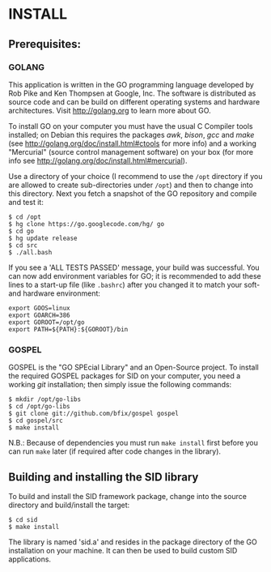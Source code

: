 INSTALL
=======

Prerequisites:
--------------

### GOLANG

This application is written in the GO programming language developed
by Rob Pike and Ken Thompsen at Google, Inc. The software is distributed
as source code and can be build on different operating systems and hardware
architectures. Visit <http://golang.org> to learn more about GO.

To install GO on your computer you must have the usual C Compiler tools
installed; on Debian this requires the packages *awk*, *bison*, *gcc* and
*make* (see <http://golang.org/doc/install.html#ctools> for more info) and a
working "Mercurial" (source control management software) on your box (for more
info see <http://golang.org/doc/install.html#mercurial>).

Use a directory of your choice (I recommend to use the `/opt` directory
if you are allowed to create sub-directories under `/opt`) and then to
change into this directory. Next you fetch a snapshot of the GO
repository and compile and test it:

	$ cd /opt
	$ hg clone https://go.googlecode.com/hg/ go
	$ cd go
	$ hg update release
	$ cd src
	$ ./all.bash

If you see a 'ALL TESTS PASSED' message, your build was successful. You can
now add environment variables for GO; it is recommended to add these lines
to a start-up file (like `.bashrc`) after you changed it to match your soft-
and hardware environment:

	export GOOS=linux
	export GOARCH=386
	export GOROOT=/opt/go
	export PATH=${PATH}:${GOROOT}/bin

### GOSPEL

GOSPEL is the "GO SPEcial Library" and an Open-Source project. To install
the required GOSPEL packages for SID on your computer, you need a working
*git* installation; then simply issue the following commands:

	$ mkdir /opt/go-libs
	$ cd /opt/go-libs
	$ git clone git://github.com/bfix/gospel gospel
	$ cd gospel/src
	$ make install

N.B.: Because of dependencies you must run `make install` first before you
can run `make` later (if required after code changes in the library).

Building and installing the SID library
---------------------------------------

To build and install the SID framework package, change into the source
directory and build/install the target:

	$ cd sid
	$ make install

The library is named 'sid.a' and resides in the package directory of the
GO installation on your machine. It can then be used to build custom SID
applications.
